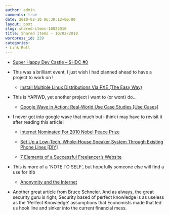 ```yaml
---
author: admin
comments: true
date: 2010-02-10 06:30:12+00:00
layout: post
slug: shared-items-10022010
title: Shared Items - 10/02/2010
wordpress_id: 229
categories:
- Link-Roll
---
```


  * [Super Happy Dev Castle – SHDC #0](http://www.jonathancusick.co.uk/2010/02/09/super-happy-dev-castle-shdc-0/)
  
- This was a brilliant event, I just wish I had planned ahead to have a project to work on !
  * [Install Multiple Linux Distributions Via PXE (The Easy Way)](http://www.howtoforge.com/install-multiple-linux-distributions-via-pxe-the-easy-way)
  
- This is YAPIWD, yet another project i want to (or wont) do...
  * [Google Wave in Action: Real-World Use Case Studies [Use Cases]](http://feeds.gawker.com/~r/lifehacker/full/~3/kF_XSSVdnb4/google-wave-in-action-real+world-use-case-studies)
  
- I never got into google wave that much but i think i may have to revisit it after reading this article!
  * [Internet Nominated For 2010 Nobel Peace Prize](http://rss.slashdot.org/~r/Slashdot/slashdot/~3/A2XOKds0NHM/Internet-Nominated-For-2010-Nobel-Peace-Prize)
  

  * [Set Up a Low-Tech, Whole-House Speaker System Through Existing Phone Lines [DIY]](http://feeds.gawker.com/~r/lifehacker/full/~3/Si_GJKftNz0/set-up-a-low+tech-whole+house-speaker-system-through-existing-phone-lines)
  

  * [7 Elements of a Successful Freelancer’s Website](http://feedproxy.google.com/~r/FreelanceSwitch/~3/blelo1T4nyc/)
  
- This is more of a 'NOTE TO SELF', but hopefully someone else will find a use for it!b
  * [Anonymity and the Internet](http://www.schneier.com/blog/archives/2010/02/anonymity_and_t_3.html)
  
- Another great article from Bruce Schneier. And as always, the great security guru is right; Security based of perfect knowledge is as useless as the 'Perfect Knowledge' assumptions that Economists made that led us hook line and sinker into the current financial mess.
